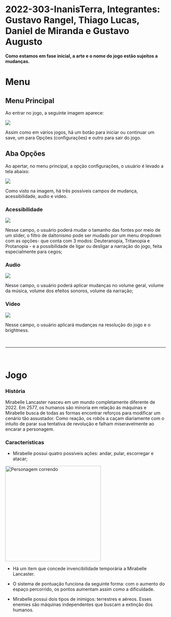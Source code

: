 # 2022-303-InanisTerra, Integrantes: Gustavo Rangel, Thiago Lucas, Daniel de Miranda e Gustavo Augusto


<b>Como estamos em fase inicial, a arte e o nome do jogo estão sujeitos a mudanças.</b>

# Menu

## Menu Principal
Ao entrar no jogo, a seguinte imagem aparece:

<img src = "https://user-images.githubusercontent.com/93353694/179075588-4633a7b2-dc7a-4265-961f-cdf3e81bc86b.png">

Assim como em vários jogos, há um botão para iniciar ou continuar um save, um para Opções (configurações) e outro para sair do jogo.

## Aba Opções

Ao apertar, no menu principal, a opção configurações, o usuário é levado a tela abaixo:

<img src = "https://user-images.githubusercontent.com/93353694/179071067-016a6253-4c31-4c85-b7c3-53d805a76a3b.png">

Como visto na imagem, há três possíveis campos de mudança, acessibilidade, audio e video. 

### Acessibilidade 

<img src="https://user-images.githubusercontent.com/93353694/179071329-7ebfffa8-bb25-4842-8346-d25f7ed96e2c.png">

Nesse campo, o usuário poderá mudar o tamanho das fontes por meio de um slider, o filtro de daltonismo pode ser mudado por um menu dropdown com as opções- que conta com 3 modos: Deuteranopia, Tritanopia e Protanopia - e a possibilidade de ligar ou desligar a narração do jogo, feita especialmente para cegos;

### Audio

<img src="https://user-images.githubusercontent.com/78743601/171862926-b15f9ee3-c68d-444e-be6e-8d5ada060763.png">

Nesse campo, o usuário poderá aplicar mudanças no volume geral, volume da música, volume dos efeitos sonoros, volume da narração;

### Video

<img src="https://user-images.githubusercontent.com/93353694/179071605-0ac27221-1655-45e6-a79b-4dd990ebeff1.png">

Nesse campo, o usuário aplicará mudanças na resolução do jogo e o brightness.

</br>

---

</br>

# Jogo

### História

Mirabelle Lancaster nasceu em um mundo completamente diferente de 2022. Em 2577, os humanos são minoria em relação às máquinas e Mirabelle busca de todas as formas encontrar reforços para modificar um cenário tão assustador. 
Como reação, os robôs a caçam diariamente com o intuito de parar sua tentativa de revolução e falham miseravelmente ao encarar a personagem.


### Características

- Mirabelle possui quatro possíveis ações: andar, pular, escorregar e atacar;

 <img src="https://user-images.githubusercontent.com/93353694/179045635-5b1ae9c3-50bb-49ea-8ac0-b77c42f19044.gif" alt="Personagem correndo" height="300">

- Há um item que concede invencibilidade temporária a Mirabelle Lancaster.

- O sistema de pontuação funciona da seguinte forma: com o aumento do espaço percorrido, os pontos aumentam assim como a dificuldade.

- Mirabelle possui dois tipos de inimigos: terrestres e aéreos. Esses enemies são máquinas independentes que buscam a extinção dos humanos.


